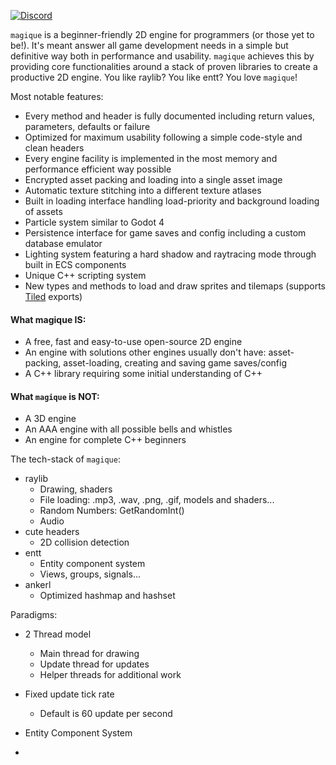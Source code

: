 [![Discord](https://img.shields.io/badge/Discord-%235865F2.svg?&logo=discord&logoColor=white)](https://discord.gg/5CE6RGWZ)

`magique` is a beginner-friendly 2D engine for programmers (or those yet to be!). It's meant answer all game development
needs in a simple but definitive way both in performance and usability. `magique` achieves this by providing core
functionalities around a stack of proven libraries to create a productive 2D engine. You like raylib? You like entt? You
love `magique`!

Most notable features:

- Every method and header is fully documented including return values, parameters, defaults or failure
- Optimized for maximum usability following a simple code-style and clean headers
- Every engine facility is implemented in the most memory and performance efficient way possible
- Encrypted asset packing and loading into a single asset image
- Automatic texture stitching into a different texture atlases
- Built in loading interface handling load-priority and background loading of assets
- Particle system similar to Godot 4
- Persistence interface for game saves and config including a custom database emulator
- Lighting system featuring a hard shadow and raytracing mode through built in ECS components
- Unique C++ scripting system
- New types and methods to load and draw sprites and tilemaps (supports [Tiled](https://www.mapeditor.org/) exports)



#### What magique IS:

- A free, fast and easy-to-use open-source 2D engine
- An engine with solutions other engines usually don't have: asset-packing, asset-loading, creating and saving
  game saves/config
- A C++ library requiring some initial understanding of C++

#### What `magique` is NOT:

- A 3D engine
- An AAA engine with all possible bells and whistles
- An engine for complete C++ beginners


The tech-stack of `magique`:

- raylib
  - Drawing, shaders
  - File loading: .mp3, .wav, .png, .gif, models and shaders...
  - Random Numbers: GetRandomInt()
  - Audio
- cute headers
  - 2D collision detection
- entt
  - Entity component system
  - Views, groups, signals...
- ankerl
  - Optimized hashmap and hashset

Paradigms:

- 2 Thread model
    - Main thread for drawing
    - Update thread for updates
    - Helper threads for additional work

- Fixed update tick rate
    - Default is 60 update per second
- Entity Component System
- 